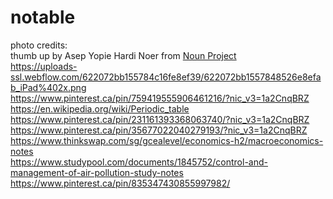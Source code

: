 # notable
photo credits: <br>
thumb up by Asep Yopie Hardi Noer from <a href="https://thenounproject.com/browse/icons/term/thumb-up/" target="_blank" title="thumb up Icons">Noun Project</a><br>
https://uploads-ssl.webflow.com/622072bb155784c16fe8ef39/622072bb1557848526e8efab_iPad%402x.png<br>
https://www.pinterest.ca/pin/759419555906461216/?nic_v3=1a2CnqBRZ<br>
https://en.wikipedia.org/wiki/Periodic_table<br>
https://www.pinterest.ca/pin/231161393368063740/?nic_v3=1a2CnqBRZ<br>
https://www.pinterest.ca/pin/35677022040279193/?nic_v3=1a2CnqBRZ<br>
https://www.thinkswap.com/sg/gcealevel/economics-h2/macroeconomics-notes<br>
https://www.studypool.com/documents/1845752/control-and-management-of-air-pollution-study-notes<br>
https://www.pinterest.ca/pin/835347430855997982/
